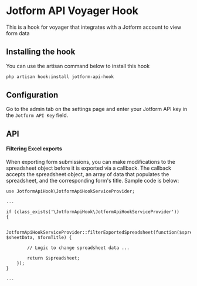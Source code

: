 
# Jotform API Voyager Hook

This is a hook for voyager that integrates with a Jotform account to view form data


## Installing the hook

You can use the artisan command below to install this hook

```bash
php artisan hook:install jotform-api-hook
```

## Configuration
Go to the admin tab on the settings page and enter your Jotform API key in the `Jotform API Key` field.


## API

#### Filtering Excel exports
When exporting form submissions, you can make modifications to the spreadsheet object before it is exported via a callback. The callback accepts the spreadsheet object, an array of data that populates the spreadsheet, and the corresponding form's title. Sample code is below:

```
use JotformApiHook\JotformApiHookServiceProvider;

...

if (class_exists('\JotformApiHook\JotformApiHookServiceProvider'))
{

    JotformApiHookServiceProvider::filterExportedSpreadsheet(function($spreadsheet, $sheetData, $formTitle) {
    	
    	// Logic to change spreadsheet data ...

        return $spreadsheet;
    });
}

...

```